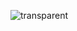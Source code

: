 ![transparent](https://capsule-render.vercel.app/api?type=transparent&fontColor=4A9DD5&text=Kim%20Minseo's%20Github%20&height=150&fontSize=60)

